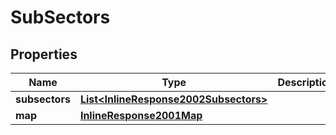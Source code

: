 
# SubSectors

## Properties
Name | Type | Description | Notes
------------ | ------------- | ------------- | -------------
**subsectors** | [**List&lt;InlineResponse2002Subsectors&gt;**](InlineResponse2002Subsectors.md) |  |  [optional]
**map** | [**InlineResponse2001Map**](InlineResponse2001Map.md) |  |  [optional]



